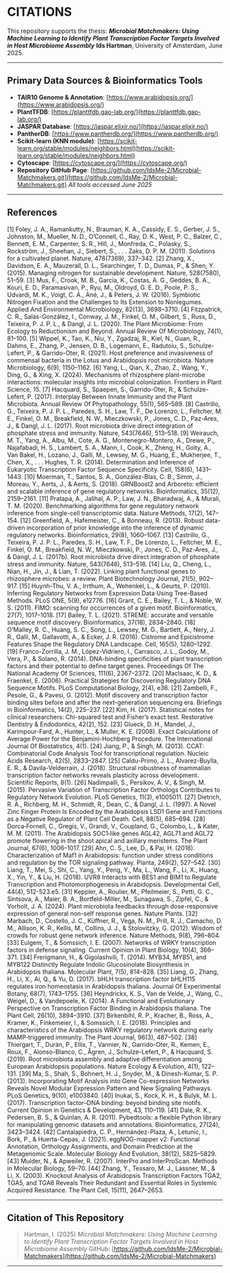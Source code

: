 # CITATIONS

This repository supports the thesis:
***Microbial Matchmakers: Using Machine Learning to Identify Plant Transcription Factor Targets Involved in Host Microbiome Assembly***
**Ids Hartman**, University of Amsterdam, June 2025.

---

## Primary Data Sources & Bioinformatics Tools

* **TAIR10 Genome & Annotation**: [https://www.arabidopsis.org/](https://www.arabidopsis.org/)
* **PlantTFDB**: [https://planttfdb.gao-lab.org/](https://planttfdb.gao-lab.org/)
* **JASPAR Database**: [https://jaspar.elixir.no/](https://jaspar.elixir.no/)
* **PantherDB**: [https://www.pantherdb.org/](https://www.pantherdb.org/)
* **Scikit-learn (KNN module)**: [https://scikit-learn.org/stable/modules/neighbors.html](https://scikit-learn.org/stable/modules/neighbors.html)
* **Cytoscape**: [https://cytoscape.org/](https://cytoscape.org/)
* **Repository GitHub Page**: [https://github.com/IdsMe-2/Microbial-Matchmakers.git](https://github.com/IdsMe-2/Microbial-Matchmakers.git)
  *All tools accessed June 2025*

---

## References

[1] Foley, J. A., Ramankutty, N., Brauman, K. A., Cassidy, E. S., Gerber, J. S., Johnston, M., Mueller, N. D., O’Connell, C., Ray, D. K., West, P. C., Balzer, C., Bennett, E. M., Carpenter, S. R., Hill, J., Monfreda, C., Polasky, S., Rockström, J., Sheehan, J., Siebert, S., . . . Zaks, D. P. M. (2011). Solutions for a cultivated planet. Nature, 478(7369), 337–342.
[2] Zhang, X., Davidson, E. A., Mauzerall, D. L., Searchinger, T. D., Dumas, P., & Shen, Y. (2015). Managing nitrogen for sustainable development. Nature, 528(7580), 51–59. 
[3] Mus, F., Crook, M. B., Garcia, K., Costas, A. G., Geddes, B. A., Kouri, E. D., Paramasivan, P., Ryu, M., Oldroyd, G. E. D., Poole, P. S., Udvardi, M. K., Voigt, C. A., Ané, J., & Peters, J. W. (2016). Symbiotic Nitrogen Fixation and the Challenges to Its Extension to Nonlegumes. Applied And Environmental Microbiology, 82(13), 3698–3710. 
[4] Fitzpatrick, C. R., Salas-González, I., Conway, J. M., Finkel, O. M., Gilbert, S., Russ, D., Teixeira, P. J. P. L., & Dangl, J. L. (2020). The Plant Microbiome: From Ecology to Reductionism and Beyond. Annual Review Of Microbiology, 74(1), 81–100.
[5] Wippel, K., Tao, K., Niu, Y., Zgadzaj, R., Kiel, N., Guan, R., Dahms, E., Zhang, P., Jensen, D. B., Logemann, E., Radutoiu, S., Schulze-Lefert, P., & Garrido-Oter, R. (2021). Host preference and invasiveness of commensal bacteria in the Lotus and Arabidopsis root microbiota. Nature Microbiology, 6(9), 1150–1162. 
[6] Yang, L., Qian, X., Zhao, Z., Wang, Y., Ding, G., & Xing, X. (2024). Mechanisms of rhizosphere plant-microbe interactions: molecular insights into microbial colonization. Frontiers in Plant Science, 15.
[7] Hacquard, S., Spaepen, S., Garrido-Oter, R., & Schulze-Lefert, P. (2017). Interplay Between Innate Immunity and the Plant Microbiota. Annual Review Of Phytopathology, 55(1), 565–589.
[8] Castrillo, G., Teixeira, P. J. P. L., Paredes, S. H., Law, T. F., De Lorenzo, L., Feltcher, M. E., Finkel, O. M., Breakfield, N. W., Mieczkowski, P., Jones, C. D., Paz-Ares, J., & Dangl, J. L. (2017). Root microbiota drive direct integration of phosphate stress and immunity. Nature, 543(7646), 513–518. 
[9] Weirauch, M. T., Yang, A., Albu, M., Cote, A. G., Montenegro-Montero, A., Drewe, P., Najafabadi, H. S., Lambert, S. A., Mann, I., Cook, K., Zheng, H., Goity, A., Van Bakel, H., Lozano, J., Galli, M., Lewsey, M. G., Huang, E., Mukherjee, T., Chen, X., . . . Hughes, T. R. (2014). Determination and Inference of Eukaryotic Transcription Factor Sequence Specificity. Cell, 158(6), 1431–1443. 
[10] Moerman, T., Santos, S. A., González-Blas, C. B., Simm, J., Moreau, Y., Aerts, J., & Aerts, S. (2018). GRNBoost2 and Arboreto: efficient and scalable inference of gene regulatory networks. Bioinformatics, 35(12), 2159–2161. 
[11] Pratapa, A., Jalihal, A. P., Law, J. N., Bharadwaj, A., & Murali, T. M. (2020). Benchmarking algorithms for gene regulatory network inference from single-cell transcriptomic data. Nature Methods, 17(2), 147–154. 
[12] Greenfield, A., Hafemeister, C., & Bonneau, R. (2013). Robust data-driven incorporation of prior knowledge into the inference of dynamic regulatory networks. Bioinformatics, 29(8), 1060–1067. 
[13] Castrillo, G., Teixeira, P. J. P. L., Paredes, S. H., Law, T. F., De Lorenzo, L., Feltcher, M. E., Finkel, O. M., Breakfield, N. W., Mieczkowski, P., Jones, C. D., Paz-Ares, J., & Dangl, J. L. (2017b). Root microbiota drive direct integration of phosphate stress and immunity. Nature, 543(7646), 513–518.
[14] Liu, Q., Cheng, L., Nian, H., Jin, J., & Lian, T. (2022). Linking plant functional genes to rhizosphere microbes: a review. Plant Biotechnology Journal, 21(5), 902–917.
[15] Huynh-Thu, V. A., Irrthum, A., Wehenkel, L., & Geurts, P. (2010). Inferring Regulatory Networks from Expression Data Using Tree-Based Methods. PLoS ONE, 5(9), e12776.
[16] Grant, C. E., Bailey, T. L., & Noble, W. S. (2011). FIMO: scanning for occurrences of a given motif. Bioinformatics, 27(7), 1017–1018.
[17] Bailey, T. L. (2021). STREME: accurate and versatile sequence motif discovery. Bioinformatics, 37(18), 2834–2840. 
[18] O’Malley, R. C., Huang, S. C., Song, L., Lewsey, M. G., Bartlett, A., Nery, J. R., Galli, M., Gallavotti, A., & Ecker, J. R. (2016). Cistrome and Epicistrome Features Shape the Regulatory DNA Landscape. Cell, 165(5), 1280–1292.
[19] Franco-Zorrilla, J. M., López-Vidriero, I., Carrasco, J. L., Godoy, M., Vera, P., & Solano, R. (2014). DNA-binding specificities of plant transcription factors and their potential to define target genes. Proceedings Of The National Academy Of Sciences, 111(6), 2367–2372.
[20] MacIsaac, K. D., & Fraenkel, E. (2006). Practical Strategies for Discovering Regulatory DNA Sequence Motifs. PLoS Computational Biology, 2(4), e36.
[21] Zambelli, F., Pesole, G., & Pavesi, G. (2012). Motif discovery and transcription factor binding sites before and after the next-generation sequencing era. Briefings in Bioinformatics, 14(2), 225–237.
[22] Kim, H. (2017). Statistical notes for clinical researchers: Chi-squared test and Fisher’s exact test. Restorative Dentistry & Endodontics, 42(2), 152.
[23] Glueck, D. H., Mandel, J., Karimpour-Fard, A., Hunter, L., & Muller, K. E. (2008). Exact Calculations of Average Power for the Benjamini-Hochberg Procedure. The International Journal Of Biostatistics, 4(1).
[24] Jiang, P., & Singh, M. (2013). CCAT: Combinatorial Code Analysis Tool for transcriptional regulation. Nucleic Acids Research, 42(5), 2833–2847.
[25] Caldu-Primo, J. L., Alvarez-Buylla, E. R., & Davila-Velderrain, J. (2018). Structural robustness of mammalian transcription factor networks reveals plasticity across development. Scientific Reports, 8(1).
[26] Nadimpalli, S., Persikov, A. V., & Singh, M. (2015). Pervasive Variation of Transcription Factor Orthologs Contributes to Regulatory Network Evolution. PLoS Genetics, 11(3), e1005011.
[27] Dietrich, R. A., Richberg, M. H., Schmidt, R., Dean, C., & Dangl, J. L. (1997). A Novel Zinc Finger Protein Is Encoded by the Arabidopsis LSD1 Gene and Functions as a Negative Regulator of Plant Cell Death. Cell, 88(5), 685–694.
[28] Dorca‐Fornell, C., Gregis, V., Grandi, V., Coupland, G., Colombo, L., & Kater, M. M. (2011). The Arabidopsis SOC1‐like genes AGL42, AGL71 and AGL72 promote flowering in the shoot apical and axillary meristems. The Plant Journal, 67(6), 1006–1017.
[29] Ahn, C. S., Lee, D., & Pai, H. (2018). Characterization of Maf1 in Arabidopsis: function under stress conditions and regulation by the TOR signaling pathway. Planta, 249(2), 527–542. 
[30] Liang, T., Mei, S., Shi, C., Yang, Y., Peng, Y., Ma, L., Wang, F., Li, X., Huang, X., Yin, Y., & Liu, H. (2018). UVR8 Interacts with BES1 and BIM1 to Regulate Transcription and Photomorphogenesis in Arabidopsis. Developmental Cell, 44(4), 512-523.e5. 
[31] Keppler, A., Roulier, M., Pfeilmeier, S., Petti, G. C., Sintsova, A., Maier, B. A., Bortfeld-Miller, M., Sunagawa, S., Zipfel, C., & Vorholt, J. A. (2024). Plant microbiota feedbacks through dose-responsive expression of general non-self response genes. Nature Plants. 
[32] Marbach, D., Costello, J. C., Küffner, R., Vega, N. M., Prill, R. J., Camacho, D. M., Allison, K. R., Kellis, M., Collins, J. J., & Stolovitzky, G. (2012). Wisdom of crowds for robust gene network inference. Nature Methods, 9(8), 796–804.
[33] Eulgem, T., & Somssich, I. E. (2007). Networks of WRKY transcription factors in defense signaling. Current Opinion in Plant Biology, 10(4), 366–371.
[34] Frerigmann, H., & Gigolashvili, T. (2014). MYB34, MYB51, and MYB122 Distinctly Regulate Indolic Glucosinolate Biosynthesis in Arabidopsis thaliana. Molecular Plant, 7(5), 814–828. 
[35] Liang, G., Zhang, H., Li, X., Ai, Q., & Yu, D. (2017). bHLH transcription factor bHLH115 regulates iron homeostasis in Arabidopsis thaliana. Journal Of Experimental Botany, 68(7), 1743–1755. 
[36] Heyndrickx, K. S., Van de Velde, J., Wang, C., Weigel, D., & Vandepoele, K. (2014). A Functional and Evolutionary Perspective on Transcription Factor Binding in Arabidopsis thaliana. The Plant Cell, 26(10), 3894–3910. 
[37] Birkenbihl, R. P., Kracher, B., Ross, A., Kramer, K., Finkemeier, I., & Somssich, I. E. (2018). Principles and characteristics of the Arabidopsis WRKY regulatory network during early MAMP‐triggered immunity. The Plant Journal, 96(3), 487–502.
[38] Thiergart, T., Durán, P., Ellis, T., Vannier, N., Garrido-Oter, R., Kemen, E., Roux, F., Alonso-Blanco, C., Ågren, J., Schulze-Lefert, P., & Hacquard, S. (2019). Root microbiota assembly and adaptive differentiation among European Arabidopsis populations. Nature Ecology & Evolution, 4(1), 122–131. 
[39] Ma, S., Shah, S., Bohnert, H. J., Snyder, M., & Dinesh-Kumar, S. P. (2013). Incorporating Motif Analysis into Gene Co-expression Networks Reveals Novel Modular Expression Pattern and New Signaling Pathways. PLoS Genetics, 9(10), e1003840. 
[40] Inukai, S., Kock, K. H., & Bulyk, M. L. (2017). Transcription factor–DNA binding: beyond binding site motifs. Current Opinion in Genetics & Development, 43, 110–119. 
[41] Dale, R. K., Pedersen, B. S., & Quinlan, A. R. (2011). Pybedtools: a flexible Python library for manipulating genomic datasets and annotations. Bioinformatics, 27(24), 3423–3424. 
[42] Cantalapiedra, C. P., Hernández-Plaza, A., Letunic, I., Bork, P., & Huerta-Cepas, J. (2021). eggNOG-mapper v2: Functional Annotation, Orthology Assignments, and Domain Prediction at the Metagenomic Scale. Molecular Biology And Evolution, 38(12), 5825–5829. 
[43] Mulder, N., & Apweiler, R. (2007). InterPro and InterProScan. Methods in Molecular Biology, 59–70. 
[44] Zhang, Y., Tessaro, M. J., Lassner, M., & Li, X. (2003). Knockout Analysis of Arabidopsis Transcription Factors TGA2, TGA5, and TGA6 Reveals Their Redundant and Essential Roles in Systemic Acquired Resistance. The Plant Cell, 15(11), 2647–2653. 

---

## Citation of This Repository

> Hartman, I. (2025)
> *Microbial Matchmakers: Using Machine Learning to Identify Plant Transcription Factor Targets Involved in Host Microbiome Assembly*
> GitHub: [https://github.com/IdsMe-2/Microbial-Matchmakers](https://github.com/IdsMe-2/Microbial-Matchmakers)

---
